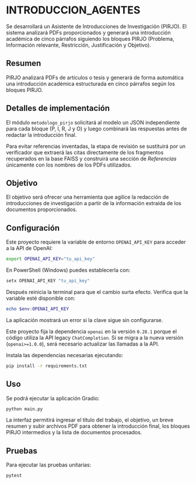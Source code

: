 # INTRODUCCION_AGENTES

Se desarrollará un Asistente de Introducciones de Investigación (PIRJO). El sistema analizará PDFs proporcionados y generará una introducción académica de cinco párrafos siguiendo los bloques PIRJO (Problema, Información relevante, Restricción, Justificación y Objetivo).

## Resumen

PIRJO analizará PDFs de artículos o tesis y generará de forma automática una introducción académica estructurada en cinco párrafos según los bloques PIRJO.

## Detalles de implementación

El módulo `metodologo_pirjo` solicitará al modelo un JSON independiente para cada bloque (P, I, R, J y O) y luego combinará las respuestas antes de redactar la introducción final.

Para evitar referencias inventadas, la etapa de revisión se sustituirá por un verificador
que extraerá las citas directamente de los fragmentos recuperados en la base FAISS y
construirá una sección de *Referencias* únicamente con los nombres de los PDFs
utilizados.

## Objetivo

El objetivo será ofrecer una herramienta que agilice la redacción de introducciones de investigación a partir de la información extraída de los documentos proporcionados.

## Configuración

Este proyecto requiere la variable de entorno `OPENAI_API_KEY` para acceder a la API de OpenAI:

```bash
export OPENAI_API_KEY="tu_api_key"
```

En PowerShell (Windows) puedes establecerla con:

```powershell
setx OPENAI_API_KEY "tu_api_key"
```

Después reinicia la terminal para que el cambio surta efecto. Verifica que la variable esté disponible con:

```powershell
echo $env:OPENAI_API_KEY
```

La aplicación mostrará un error si la clave sigue sin configurarse.

Este proyecto fija la dependencia `openai` en la versión `0.28.1` porque el código utiliza la API legacy `ChatCompletion`. Si se migra a la nueva versión (`openai>=1.0.0`), será necesario actualizar las llamadas a la API.

Instala las dependencias necesarias ejecutando:

```bash
pip install -r requirements.txt
```

## Uso

Se podrá ejecutar la aplicación Gradio:

```bash
python main.py
```

La interfaz permitirá ingresar el título del trabajo, el objetivo, un breve resumen y subir archivos PDF para obtener la introducción final, los bloques PIRJO intermedios y la lista de documentos procesados.

## Pruebas

Para ejecutar las pruebas unitarias:

```bash
pytest
```
